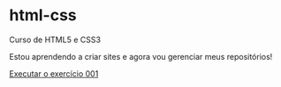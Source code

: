 # html-css
 Curso de HTML5 e CSS3

Estou aprendendo a criar sites e agora vou gerenciar meus repositórios!

<a href="https://fbrunno96.github.io/html-css/exercicios/ex001/index.html">Executar o exercício 001</a>